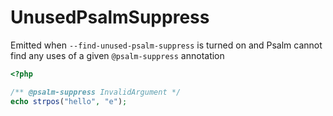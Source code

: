# UnusedPsalmSuppress

Emitted when `--find-unused-psalm-suppress` is turned on and Psalm cannot find any uses of a given `@psalm-suppress` annotation

```php
<?php

/** @psalm-suppress InvalidArgument */
echo strpos("hello", "e");
```
